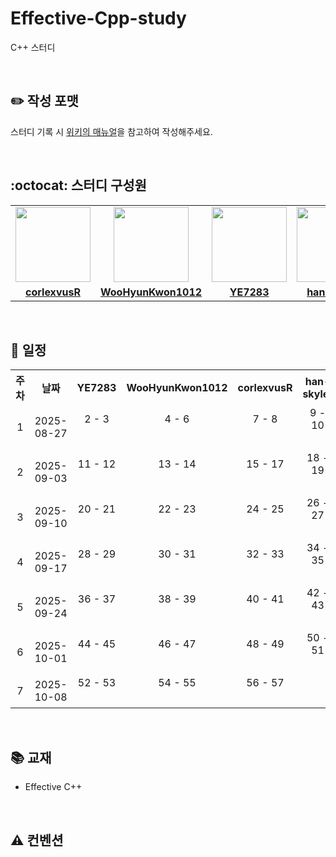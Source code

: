 # Effective-Cpp-study

C++ 스터디

<br>

## :pencil2: 작성 포맷

스터디 기록 시 [위키의 매뉴얼](https://github.com/corlexvusR/Effective-Cpp-study/wiki)을 참고하여 작성해주세요.

<br>

## :octocat: 스터디 구성원

<table>
    <tr>
        <td align="center"><a href="https://github.com/corlexvusR"><img src="https://github.com/corlexvusR.png" width="120px" alt=""></img></a></td>
        <td align="center"><a href="https://github.com/WooHyunKwon1012"><img src="https://github.com/WooHyunKwon1012.png" width="120px" alt=""></img></a></td>
        <td align="center"><a href="https://github.com/YE7283"><img src="https://github.com/YE7283.png" width="120px" alt=""></img></a></td>
        <td align="center"><a href="https://github.com/han-skyler"><img src="https://github.com/han-skyler.png" width="120px" alt=""></img></a></td>
    </tr>
    <tr>
        <td align="center"><a href="https://github.com/corlexvusR"><b>corlexvusR</b></a></td>
        <td align="center"><a href="https://github.com/c"><b>WooHyunKwon1012</b></a></td>
        <td align="center"><a href="https://github.com/YE7283"><b>YE7283</b></a></td>
        <td align="center"><a href="https://github.com/han-skyler"><b>han-skyler</b></a></td>
    </tr>
</table>

<br>

## :calendar: 일정

<table>
    <tr>
        <th align="center">주차</th>
        <th align="center">날짜</th>
        <th align="center">YE7283</th>
        <th align="center">WooHyunKwon1012</th>
        <th align="center">corlexvusR</th>
        <th align="center">han-skyler</th>
    </tr>
    <tr>
        <td rowspan='2' align="center">1</td>
        <td rowspan='2' align="center">2025-08-27</td>
        <td align="center">2 - 3</td>
        <td align="center">4 - 6</td>
        <td align="center">7 - 8</td>
        <td align="center">9 - 10</td>
    </tr>
    <tr>
        <td align="center">&nbsp;</td>
        <td align="center">&nbsp;</td>
        <td align="center">&nbsp;</td>
        <td align="center">&nbsp;</td>
    </tr>
    <tr>
        <td rowspan='2' align="center">2</td>
        <td rowspan='2' align="center">2025-09-03</td>
        <td align="center">11 - 12</td>
        <td align="center">13 - 14</td>
        <td align="center">15 - 17</td>
        <td align="center">18 - 19</td>
    </tr>
    <tr>
        <td align="center">&nbsp;</td>
        <td align="center">&nbsp;</td>
        <td align="center">&nbsp;</td>
        <td align="center">&nbsp;</td>
    </tr>
    <tr>
        <td rowspan='2' align="center">3</td>
        <td rowspan='2' align="center">2025-09-10</td>
        <td align="center">20 - 21</td>
        <td align="center">22 - 23</td>
        <td align="center">24 - 25</td>
        <td align="center">26 - 27</td>
    </tr>
    <tr>
        <td align="center">&nbsp;</td>
        <td align="center">&nbsp;</td>
        <td align="center">&nbsp;</td>
        <td align="center">&nbsp;</td>
    </tr>
    <tr>
        <td rowspan='2' align="center">4</td>
        <td rowspan='2' align="center">2025-09-17</td>
        <td align="center">28 - 29</td>
        <td align="center">30 - 31</td>
        <td align="center">32 - 33</td>
        <td align="center">34 - 35</td>
    </tr>
    <tr>
        <td align="center">&nbsp;</td>
        <td align="center">&nbsp;</td>
        <td align="center">&nbsp;</td>
        <td align="center">&nbsp;</td>
    </tr>
    <tr>
        <td rowspan='2' align="center">5</td>
        <td rowspan='2' align="center">2025-09-24</td>
        <td align="center">36 - 37</td>
        <td align="center">38 - 39</td>
        <td align="center">40 - 41</td>
        <td align="center">42 - 43</td>
    </tr>
    <tr>
        <td align="center">&nbsp;</td>
        <td align="center">&nbsp;</td>
        <td align="center">&nbsp;</td>
        <td align="center">&nbsp;</td>
    </tr>
    <tr>
        <td rowspan='2' align="center">6</td>
        <td rowspan='2' align="center">2025-10-01</td>
        <td align="center">44 - 45</td>
        <td align="center">46 - 47</td>
        <td align="center">48 - 49</td>
        <td align="center">50 - 51</td>
    </tr>
    <tr>
        <td align="center">&nbsp;</td>
        <td align="center">&nbsp;</td>
        <td align="center">&nbsp;</td>
        <td align="center">&nbsp;</td>
    </tr>
    <tr>
        <td rowspan='2' align="center">7</td>
        <td rowspan='2' align="center">2025-10-08</td>
        <td align="center">52 - 53</td>
        <td align="center">54 - 55</td>
        <td align="center">56 - 57</td>
        <td align="center"></td>
    </tr>
    <tr>
        <td align="center">&nbsp;</td>
        <td align="center">&nbsp;</td>
        <td align="center">&nbsp;</td>
        <td align="center">&nbsp;</td>
    </tr>
</table>

<br>

## :books: 교재

- Effective C++

<br>

## :warning: 컨벤션

<br>

